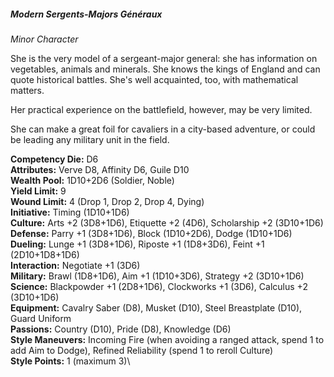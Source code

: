 ##### Modern Sergents-Majors Généraux

*Minor Character*

She is the very model of a sergeant-major general: she has
information on vegetables, animals and minerals. She knows the kings of
England and can quote historical battles. She's well acquainted, too, with
mathematical matters. 

Her practical experience on the battlefield, however, may be very
limited.

She can make a great foil for cavaliers in a city-based adventure, or
could be leading any military unit in the field.

**Competency Die:** D6\
**Attributes:** Verve D8, Affinity D6, Guile D10\
**Wealth Pool:** 1D10+2D6 (Soldier, Noble)\
**Yield Limit:** 9\
**Wound Limit:** 4 (Drop 1, Drop 2, Drop 4, Dying)\
**Initiative:** Timing (1D10+1D6)\
**Culture:** Arts +2 (3D8+1D6), Etiquette +2 (4D6), Scholarship +2 (3D10+1D6)\
**Defense:** Parry +1 (3D8+1D6), Block (1D10+2D6), Dodge (1D10+1D6)\
**Dueling:** Lunge +1 (3D8+1D6), Riposte +1 (1D8+3D6), Feint +1 (2D10+1D8+1D6)\
**Interaction:** Negotiate +1 (3D6)\
**Military:** Brawl (1D8+1D6), Aim +1 (1D10+3D6), Strategy +2 (3D10+1D6)\
**Science:** Blackpowder +1 (2D8+1D6), Clockworks +1 (3D6), Calculus +2 (3D10+1D6)\
**Equipment:** Cavalry Saber (D8), Musket (D10), Steel Breastplate (D10), Guard Uniform\
**Passions:** Country (D10), Pride (D8), Knowledge (D6)\
**Style Maneuvers:** Incoming Fire (when avoiding a ranged attack, spend
1 to add Aim to Dodge), Refined Reliability (spend 1 to reroll Culture)\
**Style Points:** 1 (maximum 3)\
